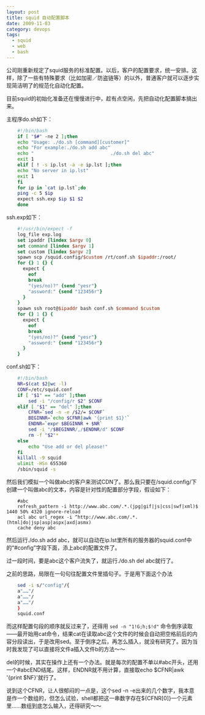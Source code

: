 ```yaml
---
layout: post
title: squid 自动配置脚本
date: 2009-11-03
category: devops
tags:
  - squid
  - web
  - bash
---
```


公司刚重新规定了squid服务的标准配置。以后，客户的配置要求，统一安排。这样，除了一些有特殊要求（比如加密／防盗链等）的以外，普通客户就可以逐步实现简洁明了的规范化自动化配置。

目前squid的初始化准备还在慢慢进行中，趁有点空闲，先把自动化配置脚本搞出来。

主程序do.sh如下：

```bash
    #!/bin/bash
    if [ "$#" -ne 2 ];then
    echo "Usage: ./do.sh [command][customer]"
    echo "For example:./do.sh add abc"
    echo "                            ./do.sh del abc"
    exit 1
    elif [ ! -s ip.lst -a -e ip.lst ];then
    echo "No server in ip.lst"
    exit 1
    fi
    for ip in `cat ip.lst`;do
    ping -c 5 $ip
    expect ssh.exp $ip $1 $2
    done
```

ssh.exp如下：

```tcl
    #!/usr/bin/expect -f
    log_file exp.log
    set ipaddr [lindex $argv 0]
    set command [lindex $argv 1]
    set custom [lindex $argv 2]
    spawn scp /squid.config/$custom /rt/conf.sh $ipaddr:/root/
    for {} 1 {} {
      expect {
        eof
        break
        "(yes/no)?" {send "yesr"}
        "assword:" {send "123456r"}
      }
    }
    spawn ssh root@$ipaddr bash conf.sh $command $custom
    for {} 1 {} {
      expect {
        eof
        break
        "(yes/no)?" {send "yesr"}
        "assword:" {send "123456r"}
      }
    }
```

conf.sh如下：

```bash
    #!/bin/bash
    NR=$(cat $2|wc -l)
    CONF=/etc/squid.conf
    if [ "$1" == "add" ];then
        sed -i "/config/r $2" $CONF
    elif [ "$1" == "del" ];then
        CFNR=`sed -n -e /$2/= $CONF`
        BEGINNR=`echo $CFNR|awk '{print $1}'`
        ENDNR=`expr $BEGINNR + $NR`
        sed -i "/$BEGINNR/,/$ENDNR/d" $CONF
        rm -f "$2"*
    else
        echo "Use add or del please!"
    fi
    killall -9 squid
    ulimit -HSn 655360
    /sbin/squid -s
```

然后我们模拟一个叫做abc的客户来测试CDN了。那么我只要在/squid.config/下创建一个叫做abc的文本，内容是针对性的配置部分字段，假设如下：

```squid
    #abc
    refresh_pattern -i http://www.abc.com/.*.(jpg|gif|js|css|swf|xml)$ 1440 50% 4320 ignore-reload
    acl abc url_regex -i ^http://www.abc.com/.*.(html|do|jsp|asp|aspx|axd|asmx)
    cache deny abc
```

然后运行./do.sh add abc，就可以自动在ip.lst里所有的服务器的squid.conf中的“#config”字段下面，添上abc的配置文件了。

过一段时间，要是abc这个客户流失了，就运行./do.sh del abc就行了。

之前的思路，局限在一句句往配置文件里插句子。于是用下面这个办法

```bash
    sed -i s/"config"/{
    a"……"/
    a"……"/
    a"……"/
    }
    squid.conf
```

而这样配置句段的顺序就反过来了，还得用 `sed -n "1!G;h;$!d"` 命令倒序读取——最开始用cat命令，结果cat在读取abc这个文件的时候会自动把空格前后的内容分段读出，于是改用sed。至于倒序之后，再怎么插入，就没有研究了。因为当时我发现了可以直接将文件a插入文件b的方法～～

del的时候，其实在操作上还有一个办法。就是每次的配置不单以#abc开头，还用一个#abcEND结尾。这样，ENDNR就不用计算，直接取echo $CFNR|awk '{print $NF}'就行了。

说到这个CFNR，让人很郁闷的一点是，这个sed -n -e出来的几个数字，我本意是作一个数组的，但怎么试验，shell都把这一串数字存在${CFNR[0]}一个元素里……数组到底怎么输入，还得研究～～

